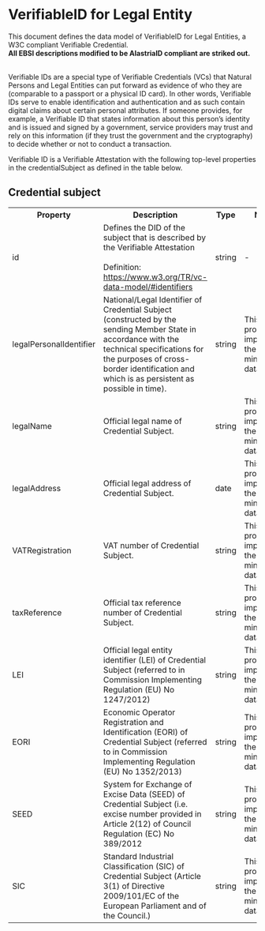 # VerifiableID for Legal Entity
This document defines the data model of VerifiableID for Legal Entities, a W3C compliant Verifiable Credential.<br>
<b>All EBSI descriptions modified to be AlastriaID compliant are striked out.</b><br><br>

Verifiable IDs are a special type of Verifiable Credentials (VCs) that Natural Persons and Legal Entities can put forward as evidence of who they are (comparable to a passport or a physical ID card). In other words, Verifiable IDs serve to enable identification and authentication and as such contain digital claims about certain personal attributes. If someone provides, for example, a Verifiable ID that states information about this person’s identity and is issued and signed by a government, service providers may trust and rely on this information (if they trust the government and the cryptography) to decide whether or not to conduct a transaction.

Verifiable ID is a Verifiable Attestation with the following top-level properties in the credentialSubject as defined in the table below.


## Credential subject

<table>
  <tr>
    <th>Property</th>
    <th>Description</th>
    <th>Type</th>
    <th>Notes</th>
    <th>Required</th>
  </tr>

  <tr>
    <td>id</td>
    <td>
       Defines the DID of the subject that is described by the Verifiable Attestation
       <br><br> 
       Definition: <a href="https://www.w3.org/TR/vc-data-model/#identifiers">https://www.w3.org/TR/vc-data-model/#identifiers</a> 
    </td>
    <td>string</td>
    <td>
      -
    </td>
    <td>
      Yes  
    </td>
  </tr>

  <tr>
    <td>legalPersonalIdentifier</td>
    <td>
       National/Legal Identifier of Credential Subject (constructed by the sending Member State in accordance with the technical specifications for the purposes of cross-border identification and which is as persistent as possible in time).
    </td>
    <td>string</td>
    <td>
      This property implements the eIDAS minimum data set. 
    </td>
    <td>
     No 
    </td>
  </tr>

  <tr>
    <td>legalName</td>
    <td>
     Official legal name of Credential Subject. 
    </td>
    <td>string</td>
    <td>
      This property implements the eIDAS minimum data set.
    </td>
    <td>
      Yes
    </td>
  </tr>

  <tr>
    <td>legalAddress</td>
    <td>
      Official legal address of Credential Subject. 
    </td>
    <td>date</td>
    <td>
      This property implements the eIDAS minimum data set. 
    </td>
    <td>
      No 
    </td>
  </tr>

  <tr>
    <td>VATRegistration</td>
    <td>
      VAT number of Credential Subject.
    </td>
    <td>string</td>
    <td>
      This property implements the eIDAS minimum data set. 
    </td>
    <td>
      No 
    </td>
  </tr>

  <tr>
    <td>taxReference</td>
    <td>
      Official tax reference number of Credential Subject.
    </td>
    <td>string</td>
    <td>
      This property implements the eIDAS minimum data set. 
    </td>
    <td>
      No
    </td>
  </tr>

  <tr>
    <td>LEI</td>
    <td>
      Official legal entity identifier (LEI) of Credential Subject (referred to in Commission Implementing Regulation (EU) No 1247/2012)
    </td>
    <td>string</td>
    <td>
      This property implements the eIDAS minimum data set. 
    </td>
    <td>
      No
    </td>
  </tr>

  <tr>
    <td>EORI</td>
    <td>
      Economic Operator Registration and Identification (EORI) of Credential Subject (referred to in Commission Implementing Regulation (EU) No 1352/2013)
    </td>
    <td>string</td>
    <td>
      This property implements the eIDAS minimum data set. 
    </td>
    <td>
      No
    </td>
  </tr>

  <tr>
    <td>SEED</td>
    <td>
     System for Exchange of Excise Data (SEED) of Credential Subject (i.e. excise number provided in Article 2(12) of Council Regulation (EC) No 389/2012
    </td>
    <td>string</td>
    <td>
      This property implements the eIDAS minimum data set. 
    </td>
    <td>
      No
    </td>
  </tr>

  <tr>
    <td>SIC</td>
    <td>
      Standard Industrial Classification (SIC) of Credential Subject (Article 3(1) of Directive 2009/101/EC of the European Parliament and of the Council.)
    </td>
    <td>string</td>
    <td>
      This property implements the eIDAS minimum data set. 
    </td>
    <td>
      No 
    </td>
  </tr>